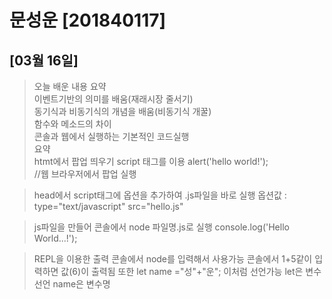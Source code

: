 # 문성운 [201840117]
## [03월 16일]
> 오늘 배운 내용 요약 <br>
이벤트기반의 의미를 배움(재래시장 줄서기) <br>
동기식과 비동기식의 개념을 배움(비동기식 개꿀) <br>
함수와 메소드의 차이 <br>
콘솔과 웹에서 실행하는 기본적인 코드실행 <br>
> 요약<br>
htmt에서 팝업 띄우기
>  script 태그를 이용
    alert('hello world!');  
    //웹 브라우저에서 팝업 실행

>head에서 script태그에 옵션을 추가하여 .js파일을 바로 실행
옵션값 : type="text/javascript" src="hello.js"

>js파일을 만들어 콘솔에서 node 파일명.js로 실행
console.log('Hello World...!');

>REPL을 이용한 출력 콘솔에서 node를 입력해서 사용가능
콘솔에서 1+5같이 입력하면 값(6)이 출력됨
또한 let name ="성"+"운";
이처럼 선언가능
let은 변수 선언
name은 변수명